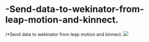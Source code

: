 # -Send-data-to-wekinator-from-leap-motion-and-kinnect.
/*Send data to wekinator from leap motion and kinnect.
![](giph_kinect_wekinator.gif)

